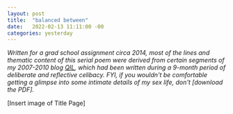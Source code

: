 ```yaml
---
layout: post
title:  "balanced between"
date:   2022-02-13 11:11:00 -00
categories: yesterday
---
```

*Written for a grad school assignment circa 2014, most of the lines and thematic content of this serial poem were derived from certain segments of my 2007-2010 blog [QIL](assets/QIL.pdf), which had been written during a 9-month period of deliberate and reflective celibacy. FYI, if you wouldn't be comfortable getting a glimpse into some intimate details of my sex life, don't [download the PDF].*

[Insert image of Title Page]




